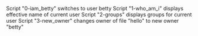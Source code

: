 Script "0-iam_betty" switches to user betty
Script "1-who_am_i" displays effective name of current user
Script "2-groups" displays groups for current user
Script "3-new_owner" changes owner of file "hello" to new owner "betty"

